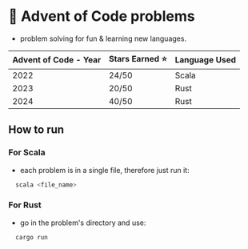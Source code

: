 # 🎄 Advent of Code problems

- problem solving for fun & learning new languages.

| Advent of Code - Year | Stars Earned :star: | Language Used |
|------------------------|--------------|---------------------|
| 2022                   |  24/50       |       Scala         |
| 2023                   |  20/50       |       Rust          |
| 2024                   |  40/50       |       Rust          |

## How to run

### For Scala

- each problem is in a single file, therefore just run it:

```bash
  scala <file_name>
```

### For Rust

- go in the problem's directory and use:

```bash
  cargo run
```

